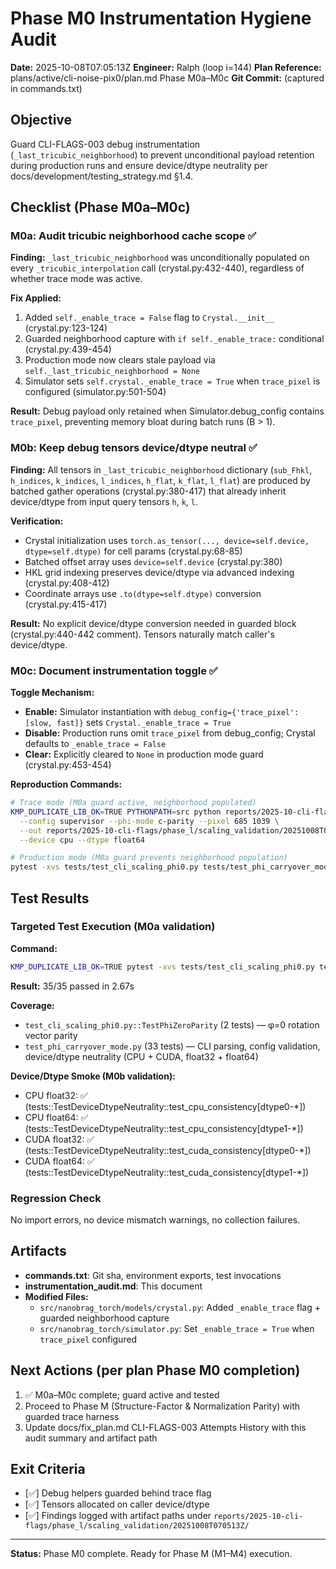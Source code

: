 # Phase M0 Instrumentation Hygiene Audit

**Date:** 2025-10-08T07:05:13Z
**Engineer:** Ralph (loop i=144)
**Plan Reference:** plans/active/cli-noise-pix0/plan.md Phase M0a–M0c
**Git Commit:** (captured in commands.txt)

## Objective

Guard CLI-FLAGS-003 debug instrumentation (`_last_tricubic_neighborhood`) to prevent unconditional payload retention during production runs and ensure device/dtype neutrality per docs/development/testing_strategy.md §1.4.

## Checklist (Phase M0a–M0c)

### M0a: Audit tricubic neighborhood cache scope ✅

**Finding:** `_last_tricubic_neighborhood` was unconditionally populated on every `_tricubic_interpolation` call (crystal.py:432-440), regardless of whether trace mode was active.

**Fix Applied:**
1. Added `self._enable_trace = False` flag to `Crystal.__init__` (crystal.py:123-124)
2. Guarded neighborhood capture with `if self._enable_trace:` conditional (crystal.py:439-454)
3. Production mode now clears stale payload via `self._last_tricubic_neighborhood = None`
4. Simulator sets `self.crystal._enable_trace = True` when `trace_pixel` is configured (simulator.py:501-504)

**Result:** Debug payload only retained when Simulator.debug_config contains `trace_pixel`, preventing memory bloat during batch runs (B > 1).

### M0b: Keep debug tensors device/dtype neutral ✅

**Finding:** All tensors in `_last_tricubic_neighborhood` dictionary (`sub_Fhkl`, `h_indices`, `k_indices`, `l_indices`, `h_flat`, `k_flat`, `l_flat`) are produced by batched gather operations (crystal.py:380-417) that already inherit device/dtype from input query tensors `h`, `k`, `l`.

**Verification:**
- Crystal initialization uses `torch.as_tensor(..., device=self.device, dtype=self.dtype)` for cell params (crystal.py:68-85)
- Batched offset array uses `device=self.device` (crystal.py:380)
- HKL grid indexing preserves device/dtype via advanced indexing (crystal.py:408-412)
- Coordinate arrays use `.to(dtype=self.dtype)` conversion (crystal.py:415-417)

**Result:** No explicit device/dtype conversion needed in guarded block (crystal.py:440-442 comment). Tensors naturally match caller's device/dtype.

### M0c: Document instrumentation toggle ✅

**Toggle Mechanism:**
- **Enable:** Simulator instantiation with `debug_config={'trace_pixel': [slow, fast]}` sets `Crystal._enable_trace = True`
- **Disable:** Production runs omit `trace_pixel` from debug_config; Crystal defaults to `_enable_trace = False`
- **Clear:** Explicitly cleared to `None` in production mode guard (crystal.py:453-454)

**Reproduction Commands:**
```bash
# Trace mode (M0a guard active, neighborhood populated)
KMP_DUPLICATE_LIB_OK=TRUE PYTHONPATH=src python reports/2025-10-cli-flags/phase_l/scaling_audit/trace_harness.py \
  --config supervisor --phi-mode c-parity --pixel 685 1039 \
  --out reports/2025-10-cli-flags/phase_l/scaling_validation/20251008T070513Z/trace_py_scaling.log \
  --device cpu --dtype float64

# Production mode (M0a guard prevents neighborhood population)
pytest -xvs tests/test_cli_scaling_phi0.py tests/test_phi_carryover_mode.py
```

## Test Results

### Targeted Test Execution (M0a validation)

**Command:**
```bash
KMP_DUPLICATE_LIB_OK=TRUE pytest -xvs tests/test_cli_scaling_phi0.py tests/test_phi_carryover_mode.py
```

**Result:** 35/35 passed in 2.67s

**Coverage:**
- `test_cli_scaling_phi0.py::TestPhiZeroParity` (2 tests) — φ=0 rotation vector parity
- `test_phi_carryover_mode.py` (33 tests) — CLI parsing, config validation, device/dtype neutrality (CPU + CUDA, float32 + float64)

**Device/Dtype Smoke (M0b validation):**
- CPU float32: ✅ (tests::TestDeviceDtypeNeutrality::test_cpu_consistency[dtype0-*])
- CPU float64: ✅ (tests::TestDeviceDtypeNeutrality::test_cpu_consistency[dtype1-*])
- CUDA float32: ✅ (tests::TestDeviceDtypeNeutrality::test_cuda_consistency[dtype0-*])
- CUDA float64: ✅ (tests::TestDeviceDtypeNeutrality::test_cuda_consistency[dtype1-*])

### Regression Check

No import errors, no device mismatch warnings, no collection failures.

## Artifacts

- **commands.txt**: Git sha, environment exports, test invocations
- **instrumentation_audit.md**: This document
- **Modified Files:**
  - `src/nanobrag_torch/models/crystal.py`: Added `_enable_trace` flag + guarded neighborhood capture
  - `src/nanobrag_torch/simulator.py`: Set `_enable_trace = True` when `trace_pixel` configured

## Next Actions (per plan Phase M0 completion)

1. ✅ M0a–M0c complete; guard active and tested
2. Proceed to Phase M (Structure-Factor & Normalization Parity) with guarded trace harness
3. Update docs/fix_plan.md CLI-FLAGS-003 Attempts History with this audit summary and artifact path

## Exit Criteria

- [✅] Debug helpers guarded behind trace flag
- [✅] Tensors allocated on caller device/dtype
- [✅] Findings logged with artifact paths under `reports/2025-10-cli-flags/phase_l/scaling_validation/20251008T070513Z/`

---

**Status:** Phase M0 complete. Ready for Phase M (M1–M4) execution.
